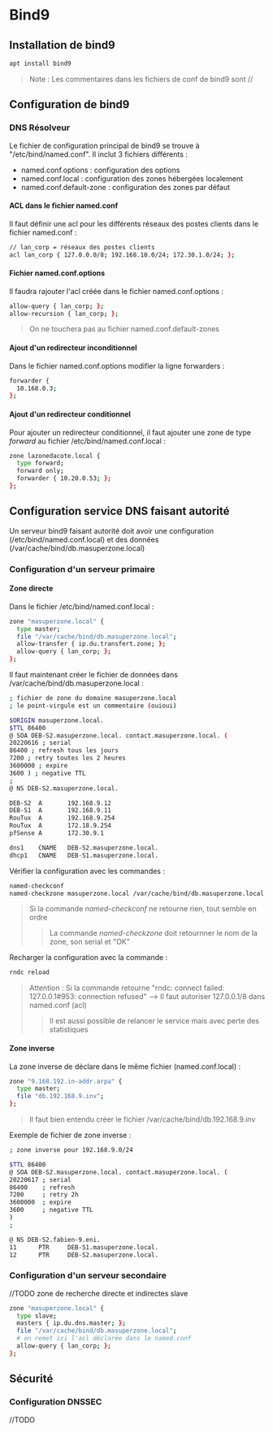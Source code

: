# Bind9
## Installation de bind9

```bash
apt install bind9
```

> Note : Les commentaires dans les fichiers de conf de bind9 sont //

## Configuration de bind9

### DNS Résolveur

Le fichier de configuration principal de bind9 se trouve à "/etc/bind/named.conf". Il inclut 3 fichiers différents :
- named.conf.options : configuration des options
- named.conf.local : configuration des zones hébergées localement
- named.conf.default-zone : configuration des zones par défaut

#### ACL dans le fichier named.conf

Il faut définir une acl pour les différents réseaux des postes clients dans le fichier named.conf :

```bash 
// lan_corp = réseaux des postes clients
acl lan_corp { 127.0.0.0/8; 192.168.10.0/24; 172.30.1.0/24; };
```

#### Fichier named.conf.options

Il faudra rajouter l'acl créée dans le fichier named.conf.options :

```bash
allow-query { lan_corp; };
allow-recursion { lan_corp; };
```

> On ne touchera pas au fichier named.conf.default-zones

#### Ajout d'un redirecteur inconditionnel

Dans le fichier named.conf.options modifier la ligne forwarders :

```bash
forwarder {
  10.168.0.3;
};
```

#### Ajout d'un redirecteur conditionnel

Pour ajouter un redirecteur conditionnel, il faut ajouter une zone de type *forward* au fichier /etc/bind/named.conf.local :

```bash
zone lazonedacote.local {
  type forward;
  forward only;
  forwarder { 10.20.0.53; };
};
```

## Configuration service DNS faisant autorité

Un serveur bind9 faisant autorité doit avoir une configuration (/etc/bind/named.conf.local) et des données (/var/cache/bind/db.masuperzone.local)

### Configuration d'un serveur primaire

#### Zone directe 

Dans le fichier /etc/bind/named.conf.local : 

```bash
zone "masuperzone.local" {
  type master;
  file "/var/cache/bind/db.masuperzone.local";
  allow-transfer { ip.du.transfert.zone; };
  allow-query { lan_corp; };
};
```
Il faut maintenant créer le fichier de données dans /var/cache/bind/db.masuperzone.local :

```bash
; fichier de zone du domaine masuperzone.local
; le point-virgule est un commentaire (ouioui)

$ORIGIN masuperzone.local.
$TTL 86400
@ SOA DEB-S2.masuperzone.local. contact.masuperzone.local. (
20220616 ; serial
86400 ; refresh tous les jours
7200 ; retry toutes les 2 heures
3600000 ; expire
3600 ) ; negative TTL
;
@ NS DEB-S2.masuperzone.local.

DEB-S2  A       192.168.9.12
DEB-S1  A       192.168.9.11
RouTux  A       192.168.9.254
RouTux  A       172.18.9.254
pfSense A       172.30.9.1

dns1    CNAME   DEB-S2.masuperzone.local.
dhcp1   CNAME   DEB-S1.masuperzone.local.

```

Vérifier la configuration avec les commandes : 

```bash
named-checkconf
named-checkzone masuperzone.local /var/cache/bind/db.masuperzone.local
```
> Si la commande *named-checkconf* ne retourne rien, tout semble en ordre
> > La commande *named-checkzone* doit retournner le nom de la zone, son serial et "OK"

Recharger la configuration avec la commande :

```bash
rndc reload
```
> Attention : Si la commande retourne "rndc: connect failed: 127.0.0.1#953: connection refused" --> Il faut autoriser 127.0.0.1/8 dans named.conf (acl)
> > Il est aussi possible de relancer le service mais avec perte des statistiques

#### Zone inverse

La zone inverse de déclare dans le même fichier (named.conf.local) :

```bash
zone "9.168.192.in-addr.arpa" {
  type master;
  file "db.192.168.9.inv";
};
```
> Il faut bien entendu créer le fichier /var/cache/bind/db.192.168.9.inv

Exemple de fichier de zone inverse :

```bash
; zone inverse pour 192.168.9.0/24

$TTL 86400
@ SOA DEB-S2.masuperzone.local. contact.masuperzone.local. (
20220617 ; serial
86400    ; refresh
7200     ; retry 2h
3600000  ; expire
3600     ; negative TTL
)
;

@ NS DEB-S2.fabien-9.eni.
11      PTR     DEB-S1.masuperzone.local.
12      PTR     DEB-S2.masuperzone.local.

```

### Configuration d'un serveur secondaire
//TODO zone de recherche directe et indirectes slave

```bash
zone "masuperzone.local" {
  type slave;
  masters { ip.du.dns.master; };
  file "/var/cache/bind/db.masuperzone.local";
  # on remet ici l'acl déclarée dans le named.conf
  allow-query { lan_corp; }; 
};
```

## Sécurité

### Configuration DNSSEC

//TODO
